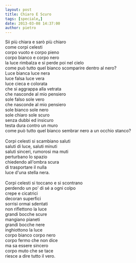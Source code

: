 ```yaml
---
layout: post
title: Chiaro E Scuro
tags: [speciale,]
date: 2013-03-08 14:37:00
author: pietro
---
```

Sii più chiara e sarò più chiaro<br/>come corpi celesti<br/>corpo vuoto e corpo pieno<br/>corpo bianco e corpo nero<br/>la luce rimbalza e si perde poi nel cielo<br/>come può tutto quel bianco scomparire dentro al nero?<br/>Luce bianca luce nera<br/>luce falsa luce vera<br/>luce cieca e colorata<br/>che si aggrappa alla vetrata<br/>che nasconde al mio pensiero<br/>sole falso sole vero<br/>che nasconde al mio pensiero<br/>sole bianco sole nero<br/>sole chiaro sole scuro<br/>senza dubbi ed insicuro<br/>testa dura contro un muro<br/>come può tutto quel bianco sembrar nero a un occhio stanco?<br/><br/>Corpi celesti si scambiano saluti<br/>saluti di luce, saluti minuti<br/>saluti sinceri, rumorosi ma muti<br/>perturbano lo spazio<br/>chiedendo all'ombra scura<br/>di trasportare il nulla<br/>luce d'una stella nera.<br/><br/>Corpi celesti si toccano e si scontrano<br/>perdendo un po' di sé a ogni colpo<br/>crepe e cicatrici<br/>decoran superfici<br/>sorrisi ormai sdentati<br/>non riflettono la luce<br/>grandi bocche scure<br/>mangiano pianeti<br/>grandi bocche nere<br/>inghiottono la luce<br/>corpo bianco corpo nero<br/>corpo fermo che non dice<br/>ma sa essere sincero<br/>corpo muto che se tace<br/>riesce a dire tutto il vero.
